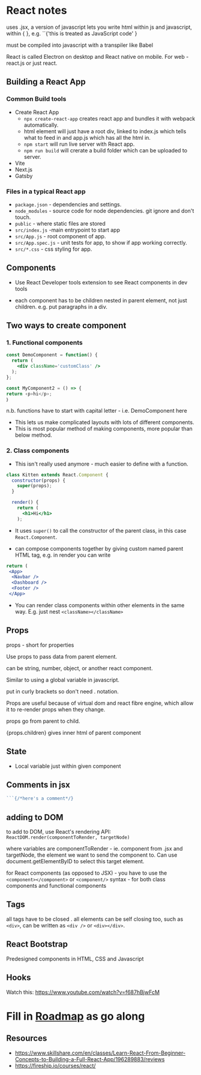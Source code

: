 # React notes

uses .jsx, a version of javascript
lets you write html within js and javascript, within { }, e.g.
``{'this is treated as JavaScript code' }

must be compiled into javascript with a transpiler like Babel

React is called Electron on desktop and React native on mobile. For web - react.js or just react.

## Building a React App

### Common Build tools

- Create React App
    - ``npx create-react-app`` creates react app and bundles it with webpack automatically.
    - html element will just have a root div, linked to index.js which tells what to feed in and app.js which has all the html in.
    - ``npm start`` will run live server with React app.
    - ``npm run build`` will crerate a build folder which can be uploaded to server.
- Vite
- Next.js
- Gatsby

### Files in a typical React app

- ``package.json`` - dependencies and settings.
- ``node_modules`` - source code for node dependencies. git ignore and don't touch.
- ``public`` - where static files are stored
- ``src/index.js`` -main entrypoint to start app
- ``src/App.js`` - root component of app.
- ``src/App.spec.js`` - unit tests for app, to show if app working correctly.
- ``src/*.css`` - css styling for app.

## Components

- Use React Developer tools extension to see React components in dev tools

- each component has to be children nested in parent element, not just children. e.g. put paragraphs in a div.

## Two ways to create component

### 1.  Functional components

```jsx
const DemoComponent = function() {
  return (
    <div className='customClass' />
  );
};
```

```jsx
const MyComponent2 = () => {
return ‹p›hi</p›;
｝
```

n.b. functions have to start with capital letter - i.e. DemoComponent here

- This lets us make complicated layouts with lots of different components.
- This is most popular method of making components, more popular than below method.

### 2. Class components

- This isn't really used anymore - much easier to define with a function.

```jsx
class Kitten extends React.Component {
  constructor(props) {
    super(props);
  }

  render() {
    return (
      <h1>Hi</h1>
    );
```

- It uses `super()` to call the constructor of the parent class, in this case `React.Component`.

- can compose components together by giving custom named parent HTML tag, e.g. in render you can write

```jsx
return (
 <App>
  <Navbar />
  <Dashboard />
  <Footer />
 </App>
```

- You can render class components within other elements in the same way. E.g. just nest ``<className></className>``

## Props

props - short for properties

Use props to pass data from parent element.

can be string, number, object, or another react component.

Similar to using a global variable in javascript.

put in curly brackets so don't need . notation.

Props are useful because of virtual dom and react fibre engine, which allow it to re-render props when they change.

props go from parent to child.

{props.children} gives inner html of parent component

## State

- Local variable just within given component

## Comments in jsx

```jsx
```{/*here's a comment*/}
```

## adding to DOM

to add to DOM, use React's rendering API:
`ReactDOM.render(componentToRender, targetNode)`

where variables are componentToRender - ie. component from .jsx and targetNode, the element we want to send the component to.  Can use document.getElementByID to select this target element.

for React components (as opposed to JSX) - you have to use the ``<component></component>``  or ``<component/>``  syntax - for both class components and functional components

## Tags

all tags have to be closed .  all elements can be self closing too, such as `<div>`, can be written as `<div />` or `<div></div>`.

## React Bootstrap

Predesigned components in HTML, CSS and Javascript

## Hooks

Watch this:  <https://www.youtube.com/watch?v=f687hBjwFcM>

# Fill in [Roadmap](https://roadmap.sh/react) as go along

## Resources

- <https://www.skillshare.com/en/classes/Learn-React-From-Beginner-Concepts-to-Building-a-Full-React-App/196289883/reviews>
- <https://fireship.io/courses/react/>
